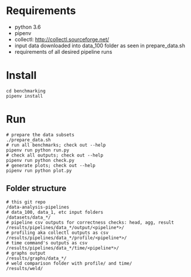 # Requirements
- python 3.6
- pipenv
- collectl: http://collectl.sourceforge.net/
- input data downloaded into data_100 folder as seen in prepare_data.sh
- requirements of all desired pipeline runs

# Install
    cd benchmarking
    pipenv install

# Run
    # prepare the data subsets
    ./prepare_data.sh
    # run all benchmarks; check out --help
    pipenv run python run.py
    # check all outputs; check out --help
    pipenv run python check.py
    # generate plots; check out --help
    pipenv run python plot.py

## Folder structure
    # this git repo
    /data-analysis-pipelines
    # data_100, data_1, etc input folders
    /datasets/data_*/
    # pipeline csv outputs for correctness checks: head, agg, result
    /results/pipelines/data_*/output/<pipeline*>/
    # profiling aka collectl outputs as csv
    /results/pipelines/data_*/profile/<pipeline*>/
    # time command's outputs as csv
    /results/pipelines/data_*/time/<pipeline*>/
    # graphs output
    /results/graphs/data_*/
    # weld comparison folder with profile/ and time/
    /results/weld/
